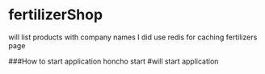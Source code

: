 # fertilizerShop
will list products with company names
I did use redis for caching fertilizers page

###How to start application
honcho start  #will start application
